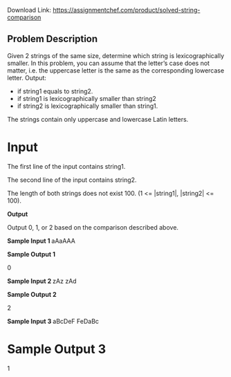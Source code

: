 Download Link: https://assignmentchef.com/product/solved-string-comparison
<br>
<h2>Problem Description</h2>

Given 2 strings of the same size, determine which string is lexicographically smaller. In this problem, you can assume that the letter’s case does not matter, i.e. the uppercase letter is the same as the corresponding lowercase letter. Output:

<ul>

 <li>if string1 equals to string2.</li>

 <li>if string1 is lexicographically smaller than string2</li>

 <li>if string2 is lexicographically smaller than string1.</li>

</ul>

The strings contain only uppercase and lowercase Latin letters.




<h1>Input</h1>

The first line of the input contains string1.

The second line of the input contains string2.

The length of both strings does not exist 100. (1 &lt;= |string1|, |string2| &lt;= 100).




<strong>Output </strong>

Output 0, 1, or 2 based on the comparison described above.

<strong> </strong>

<strong>Sample Input 1 </strong>aAaAAA

<strong> </strong>

<strong>Sample Output 1 </strong>

0

<strong> </strong>

<strong>Sample Input 2 </strong>zAz zAd




<strong>Sample Output 2 </strong>

2




<strong>Sample Input 3 </strong>aBcDeF FeDaBc




<h1>Sample Output 3</h1>

1